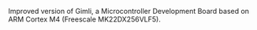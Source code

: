 Improved version of Gimli, a Microcontroller Development Board based on ARM Cortex M4 (Freescale MK22DX256VLF5).
